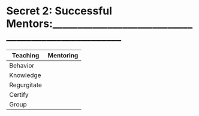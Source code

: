 # Secret  2: Successful Mentors:___________________________________________________

|Teaching             |     Mentoring       |
|---------------------|---------------------|
|Behavior             |                     |
|Knowledge            |                     |
|Regurgitate          |                     |
|Certify              |                     |
|Group                |                     |

